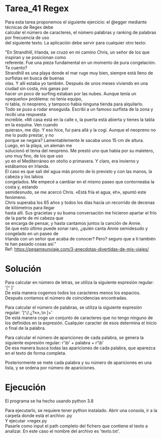
# Tarea_41 Regex

Para esta tarea proponemos el siguiente ejercicio: el @egger mediante técnicas de Regex debe  
calcular el número de caracteres, el número palabras y ranking de palabras por frecuencia de uso  
del siguiente texto. La aplicación debe servir para cualquier otro texto:  

"En Strandhill, Irlanda, se cruzó en mi camino Chris, un señor de los que inspiran y se posicionan como  
referente. Fue una pieza fundamental en un momento de pura congelación. Te cuento?  
Strandhill es una playa donde el mar ruge muy bien, siempre está lleno de surfistas en busca de buenas  
olas. Y allí estaba yo también. Después de unos meses viviendo en una ciudad sin costa, mis ganas por  
hacer un poco de surfing estaban por las nubes. Aunque tenía un «pequeño» problema: no tenía equipo,  
ni tabla, ni neopreno, y tampoco había ninguna tienda para alquilarlo.  
Todo se puso a rodar enseguida. Escribí a un famoso surfista de la zona y recibí una respuesta  
increíble. «Mi casa está en la calle x, la puerta está abierta y tienes la tabla en la esquina. Ven cuando  
quieras», me dijo. Y eso hice, fui para allá y la cogí. Aunque el neopreno no me lo pudo prestar, y no  
porque se negara? Lamentablemente le sacaba unos 15 cm de altura. Luego, en la playa, un alemán me  
solucionó el tema del neopreno. Me prestó uno que había por su maletero, uno muy fino, de los que uso  
yo en el Mediterráneo en otoño o primavera. Y claro, era invierno y estábamos en Irlanda.  
El caso es que salí del agua más pronto de lo previsto y con las manos, la cabeza y los labios  
congelados. Me empecé a cambiar en el mismo paseo que contorneaba la costa y, estando  
semidesnudo, se me acercó Chris. «Está fría el agua, eh», apuntó este fenómeno.  
Chris superaba los 65 años y todos los días hacía un recorrido de decenas de kilómetros para llegar  
hasta allí. Sus gracietas y su buena conversación me hicieron apartar el frío de la parte de mi cabeza que  
se encarga de pensar, y hasta cantamos juntos la canción de Annie.  
Sé que esto último puede sonar raro, ¿quién canta Annie semidesudo y congelado en un paseo de  
Irlanda con un señor que acaba de conocer? Pero? seguro que a ti también te han pasado cosas así."  
Ref: https://pegameunviaje.com/3-anecdotas-divertidas-de-mis-viajes/  


# Solución

Para calcular en número de letras, se utiliza la siguiente expresión regular: '[^ ]'  
De esta manera cogemos todos los caracteres menos los espacios. Después contamos el número de coincidencias encontradas.  

Para calcular el número de palabras, se utiliza la siguiente expresión regular: '[^¡!.¿?«»,:\n ]+'  
De está manera coge un conjunto de caracteres que no tengo ninguno de los definidos en la expresión. Cualquier caracter de esos determina el inicio o final de la palabra.  

Para calcular el número de apariciones de cada palabra, se genera la siguiente expresión regular: r'\b' + palabra + r'\b'  
De esa manera busca todas las apariciones de cada palabra, que aparezca en el texto de forma completa.  

Posteriormente se mete cada palabra y su número de apariciones en una lista, y se ordena por número de apariciones.  



# Ejecución

El programa se ha hecho usando python 3.8  
  
Para ejecutarlo, se requiere tener python instalado. Abrir una consola, ir a la carpeta donde está el archivo .py  
Y ejecutar >regex.py  
Pasarle como input el path completo del fichero que contiene el texto a analizar. En este caso el nombre del archivo es 'texto.txt'.  

